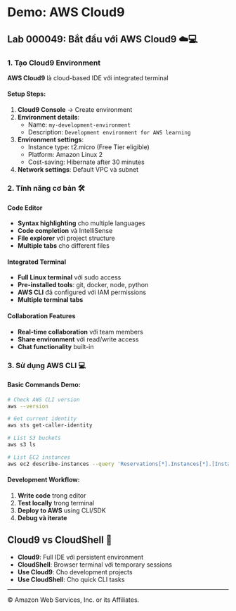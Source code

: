# Demo: AWS Cloud9

## Lab 000049: Bắt đầu với AWS Cloud9 ☁️💻

### 1. Tạo Cloud9 Environment
**AWS Cloud9** là cloud-based IDE với integrated terminal

#### Setup Steps:
1. **Cloud9 Console** → Create environment
2. **Environment details**:
   - Name: `my-development-environment`
   - Description: `Development environment for AWS learning`
3. **Environment settings**:
   - Instance type: t2.micro (Free Tier eligible)
   - Platform: Amazon Linux 2
   - Cost-saving: Hibernate after 30 minutes
4. **Network settings**: Default VPC và subnet

### 2. Tính năng cơ bản 🛠️

#### Code Editor
- **Syntax highlighting** cho multiple languages
- **Code completion** và IntelliSense
- **File explorer** với project structure
- **Multiple tabs** cho different files

#### Integrated Terminal
- **Full Linux terminal** với sudo access
- **Pre-installed tools**: git, docker, node, python
- **AWS CLI** đã configured với IAM permissions
- **Multiple terminal tabs**

#### Collaboration Features
- **Real-time collaboration** với team members
- **Share environment** với read/write access
- **Chat functionality** built-in

### 3. Sử dụng AWS CLI 💻

#### Basic Commands Demo:
```bash
# Check AWS CLI version
aws --version

# Get current identity
aws sts get-caller-identity

# List S3 buckets
aws s3 ls

# List EC2 instances
aws ec2 describe-instances --query 'Reservations[*].Instances[*].[InstanceId,State.Name]' --output table
```

#### Development Workflow:
1. **Write code** trong editor
2. **Test locally** trong terminal
3. **Deploy to AWS** using CLI/SDK
4. **Debug và iterate**

## Cloud9 vs CloudShell 🤔
- **Cloud9**: Full IDE với persistent environment
- **CloudShell**: Browser terminal với temporary sessions
- **Use Cloud9**: Cho development projects
- **Use CloudShell**: Cho quick CLI tasks

---

© Amazon Web Services, Inc. or its Affiliates.
